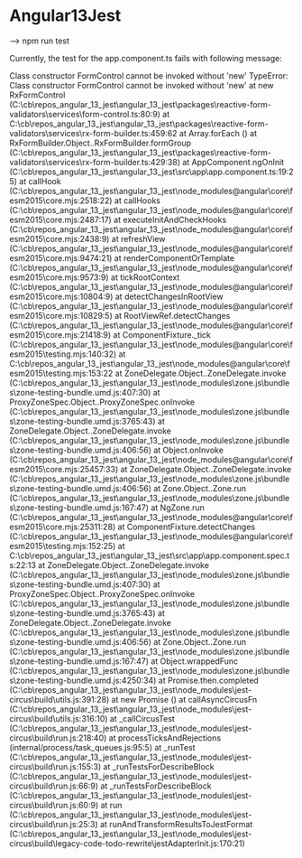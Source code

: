 # Angular13Jest

--> npm run test

Currently, the test for the app.component.ts fails with following message:

Class constructor FormControl cannot be invoked without 'new'
TypeError: Class constructor FormControl cannot be invoked without 'new'
at new RxFormControl (C:\cb\repos\_angular_13_jest\angular_13_jest\packages\reactive-form-validators\services\form-control.ts:80:9)
at C:\cb\repos\_angular_13_jest\angular_13_jest\packages\reactive-form-validators\services\rx-form-builder.ts:459:62
at Array.forEach (<anonymous>)
at RxFormBuilder.Object.<anonymous>.RxFormBuilder.formGroup (C:\cb\repos\_angular_13_jest\angular_13_jest\packages\reactive-form-validators\services\rx-form-builder.ts:429:38)
at AppComponent.ngOnInit (C:\cb\repos\_angular_13_jest\angular_13_jest\src\app\app.component.ts:19:25)
at callHook (C:\cb\repos\_angular_13_jest\angular_13_jest\node_modules\@angular\core\fesm2015\core.mjs:2518:22)
at callHooks (C:\cb\repos\_angular_13_jest\angular_13_jest\node_modules\@angular\core\fesm2015\core.mjs:2487:17)
at executeInitAndCheckHooks (C:\cb\repos\_angular_13_jest\angular_13_jest\node_modules\@angular\core\fesm2015\core.mjs:2438:9)
at refreshView (C:\cb\repos\_angular_13_jest\angular_13_jest\node_modules\@angular\core\fesm2015\core.mjs:9474:21)
at renderComponentOrTemplate (C:\cb\repos\_angular_13_jest\angular_13_jest\node_modules\@angular\core\fesm2015\core.mjs:9573:9)
at tickRootContext (C:\cb\repos\_angular_13_jest\angular_13_jest\node_modules\@angular\core\fesm2015\core.mjs:10804:9)
at detectChangesInRootView (C:\cb\repos\_angular_13_jest\angular_13_jest\node_modules\@angular\core\fesm2015\core.mjs:10829:5)
at RootViewRef.detectChanges (C:\cb\repos\_angular_13_jest\angular_13_jest\node_modules\@angular\core\fesm2015\core.mjs:21418:9)
at ComponentFixture._tick (C:\cb\repos\_angular_13_jest\angular_13_jest\node_modules\@angular\core\fesm2015\testing.mjs:140:32)
at C:\cb\repos\_angular_13_jest\angular_13_jest\node_modules\@angular\core\fesm2015\testing.mjs:153:22
at ZoneDelegate.Object.<anonymous>.ZoneDelegate.invoke (C:\cb\repos\_angular_13_jest\angular_13_jest\node_modules\zone.js\bundles\zone-testing-bundle.umd.js:407:30)
at ProxyZoneSpec.Object.<anonymous>.ProxyZoneSpec.onInvoke (C:\cb\repos\_angular_13_jest\angular_13_jest\node_modules\zone.js\bundles\zone-testing-bundle.umd.js:3765:43)
at ZoneDelegate.Object.<anonymous>.ZoneDelegate.invoke (C:\cb\repos\_angular_13_jest\angular_13_jest\node_modules\zone.js\bundles\zone-testing-bundle.umd.js:406:56)
at Object.onInvoke (C:\cb\repos\_angular_13_jest\angular_13_jest\node_modules\@angular\core\fesm2015\core.mjs:25457:33)
at ZoneDelegate.Object.<anonymous>.ZoneDelegate.invoke (C:\cb\repos\_angular_13_jest\angular_13_jest\node_modules\zone.js\bundles\zone-testing-bundle.umd.js:406:56)
at Zone.Object.<anonymous>.Zone.run (C:\cb\repos\_angular_13_jest\angular_13_jest\node_modules\zone.js\bundles\zone-testing-bundle.umd.js:167:47)
at NgZone.run (C:\cb\repos\_angular_13_jest\angular_13_jest\node_modules\@angular\core\fesm2015\core.mjs:25311:28)
at ComponentFixture.detectChanges (C:\cb\repos\_angular_13_jest\angular_13_jest\node_modules\@angular\core\fesm2015\testing.mjs:152:25)
at C:\cb\repos\_angular_13_jest\angular_13_jest\src\app\app.component.spec.ts:22:13
at ZoneDelegate.Object.<anonymous>.ZoneDelegate.invoke (C:\cb\repos\_angular_13_jest\angular_13_jest\node_modules\zone.js\bundles\zone-testing-bundle.umd.js:407:30)
at ProxyZoneSpec.Object.<anonymous>.ProxyZoneSpec.onInvoke (C:\cb\repos\_angular_13_jest\angular_13_jest\node_modules\zone.js\bundles\zone-testing-bundle.umd.js:3765:43)
at ZoneDelegate.Object.<anonymous>.ZoneDelegate.invoke (C:\cb\repos\_angular_13_jest\angular_13_jest\node_modules\zone.js\bundles\zone-testing-bundle.umd.js:406:56)
at Zone.Object.<anonymous>.Zone.run (C:\cb\repos\_angular_13_jest\angular_13_jest\node_modules\zone.js\bundles\zone-testing-bundle.umd.js:167:47)
at Object.wrappedFunc (C:\cb\repos\_angular_13_jest\angular_13_jest\node_modules\zone.js\bundles\zone-testing-bundle.umd.js:4250:34)
at Promise.then.completed (C:\cb\repos\_angular_13_jest\angular_13_jest\node_modules\jest-circus\build\utils.js:391:28)
at new Promise (<anonymous>)
at callAsyncCircusFn (C:\cb\repos\_angular_13_jest\angular_13_jest\node_modules\jest-circus\build\utils.js:316:10)
at _callCircusTest (C:\cb\repos\_angular_13_jest\angular_13_jest\node_modules\jest-circus\build\run.js:218:40)
at processTicksAndRejections (internal/process/task_queues.js:95:5)
at _runTest (C:\cb\repos\_angular_13_jest\angular_13_jest\node_modules\jest-circus\build\run.js:155:3)
at _runTestsForDescribeBlock (C:\cb\repos\_angular_13_jest\angular_13_jest\node_modules\jest-circus\build\run.js:66:9)
at _runTestsForDescribeBlock (C:\cb\repos\_angular_13_jest\angular_13_jest\node_modules\jest-circus\build\run.js:60:9)
at run (C:\cb\repos\_angular_13_jest\angular_13_jest\node_modules\jest-circus\build\run.js:25:3)
at runAndTransformResultsToJestFormat (C:\cb\repos\_angular_13_jest\angular_13_jest\node_modules\jest-circus\build\legacy-code-todo-rewrite\jestAdapterInit.js:170:21)

